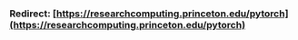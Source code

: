 ### Redirect: [https://researchcomputing.princeton.edu/pytorch](https://researchcomputing.princeton.edu/pytorch)
